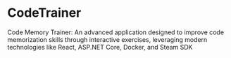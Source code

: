 # CodeTrainer
Code Memory Trainer: An advanced application designed to improve code memorization skills through interactive exercises, leveraging modern technologies like React, ASP.NET Core, Docker, and Steam SDK
